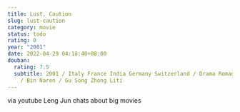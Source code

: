 ```yaml
---
title: Lust, Caution
slug: lust-caution
category: movie
status: todo
rating: 0
year: "2001"
date: 2022-04-29 04:18:40+08:00
douban:
  rating: 7.5
  subtitle: 2001 / Italy France India Germany Switzerland / Drama Romance Erotica
    / Bin Naren / Gu Song Zhong Liti
---
```


via youtube Leng Jun chats about big movies
